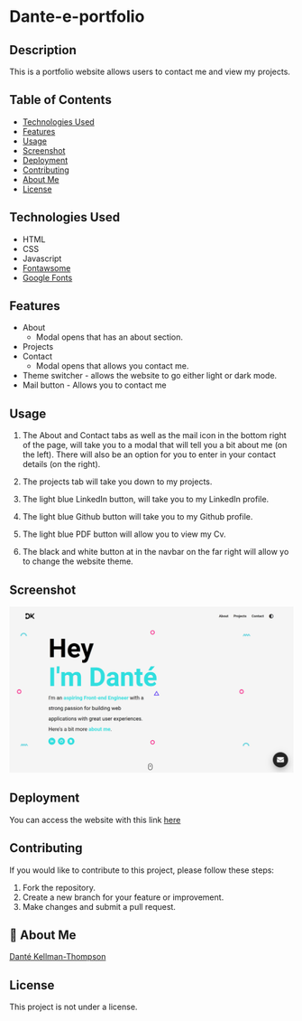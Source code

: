 # Dante-e-portfolio

## Description

This is a portfolio website allows users to contact me and view my projects.

## Table of Contents

- [Technologies Used](#technology)
- [Features](#features)
- [Usage](#usage)
- [Screenshot](#screenshot)
- [Deployment](#deployment)
- [Contributing](#contributing)
- [About Me](#aboutme)
- [License](#license)

## Technologies Used

- HTML
- CSS
- Javascript
- [Fontawsome](https://fontawesome.com/)
- [Google Fonts](https://fonts.google.com/)

## Features

- About
  - Modal opens that has an about section.
- Projects
- Contact
  - Modal opens that allows you contact me.
- Theme switcher - allows the website to go either light or dark mode.
- Mail button - Allows you to contact me

## Usage

1. The About and Contact tabs as well as the mail icon in the bottom right of the page, will take you to a modal that will tell you a bit about me (on the left). There will also be an option for you to enter in your contact details (on the right).

2. The projects tab will take you down to my projects.

3. The light blue LinkedIn button, will take you to my LinkedIn profile.

4. The light blue Github button will take you to my Github profile.

5. The light blue PDF button will allow you to view my Cv.

6. The black and white button at in the navbar on the far right will allow yo to change the website theme.

## Screenshot

![Portfolio website image](/assets/eportfolio-image.jpg)

## Deployment

You can access the website with this link [here](https://dkt15.github.io/Dante-E-portfolio/)

## Contributing

If you would like to contribute to this project, please follow these steps:

1. Fork the repository.
2. Create a new branch for your feature or improvement.
3. Make changes and submit a pull request.

## 🚀 About Me

[Danté Kellman-Thompson](https://github.com/DKT15)

## License

This project is not under a license.
